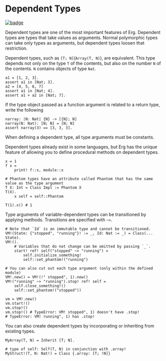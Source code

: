 # Dependent Types

[![badge](https://img.shields.io/endpoint.svg?url=https%3A%2F%2Fgezf7g7pd5.execute-api.ap-northeast-1.amazonaws.com%2Fdefault%2Fsource_up_to_date%3Fowner%3Derg-lang%26repos%3Derg%26ref%3Dmain%26path%3Ddoc/EN/syntax/type/14_dependent.md%26commit_hash%3D2f89a30335024a46ec0b3f6acc6d5a4b8238b7b0)](https://gezf7g7pd5.execute-api.ap-northeast-1.amazonaws.com/default/source_up_to_date?owner=erg-lang&repos=erg&ref=main&path=doc/EN/syntax/type/14_dependent.md&commit_hash=2f89a30335024a46ec0b3f6acc6d5a4b8238b7b0)

Dependent types are one of the most important features of Erg.
Dependent types are types that take values as arguments. Normal polymorphic types can take only types as arguments, but dependent types loosen that restriction.

Dependent types, such as `[T; N]`(`Array(T, N)`), are equivalent.
This type depends not only on the type `T` of the contents, but also on the number `N` of the contents. `N` contains objects of type `Nat`.

```erg
a1 = [1, 2, 3].
assert a1 in [Nat; 3].
a2 = [4, 5, 6, 7]
assert a1 in [Nat; 4].
assert a1 + a2 in [Nat; 7].
```

If the type object passed as a function argument is related to a return type, write the following

```erg
narray: |N: Nat| {N} -> [{N}; N]
narray(N: Nat): [N; N] = [N; N]
assert narray(3) == [3, 3, 3].
```

When defining a dependent type, all type arguments must be constants.

Dependent types already exist in some languages, but Erg has the unique feature of allowing you to define procedural methods on dependent types.

```erg
x = 1
f x =
    print! f::x, module::x

# Phantom types have an attribute called Phantom that has the same value as the type argument
T X: Int = Class Impl := Phantom X
T(X).
    x self = self::Phantom

T(1).x() # 1
```

Type arguments of variable-dependent types can be transitioned by applying methods.
Transitions are specified with `~>`.

```erg
# Note that `Id` is an immutable type and cannot be transitioned.
VM!(State: {"stopped", "running"}! := _, Id: Nat := _) = Class(... State).
VM!().
    # Variables that do not change can be omitted by passing `_`.
    start! ref! self("stopped" ~> "running") =
        self.initialize_something!
        self::set_phantom!("running")

# You can also cut out each type argument (only within the defined module)
VM!.new() = VM!(!" stopped", 1).new()
VM!("running" ~> "running").stop! ref! self =
    self.close_something!()
    self::set_phantom!("stopped"))

vm = VM!.new()
vm.start!()
vm.stop!()
vm.stop!() # TypeError: VM! stopped", 1) doesn't have .stop!
# TypeError: VM! running", 1) has .stop!
```

You can also create dependent types by incorporating or inheriting from existing types.

```erg
MyArray(T, N) = Inherit [T; N].

# type of self: Self(T, N) in conjunction with .array!
MyStruct!(T, N: Nat!) = Class {.array: [T; !N]}
```
